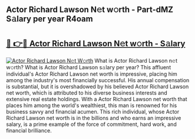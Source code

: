## Actor Richard Lawson N𝚎t w𝚘rth - Part-dMZ S𝚊lary per year R4oam

# <h2><a href="http://gc2eur.nevu.top/?p=Actor+Richard+Lawson">🔗 👉🔴 Actor Richard Lawson N𝚎t w𝚘rth - S𝚊lary</a></h2>

[![Actor Richard Lawson N𝚎t W𝚘rth](https://i.imgur.com/Oavwk0R.jpeg)](http://gc2eur.nevu.top/?p=Actor+Richard+Lawson)
What is Actor Richard Lawson n𝚎t w𝚘rth? What is Actor Richard Lawson s𝚊lary per year?
This affluent individual's Actor Richard Lawson net worth is impressive, placing him among the industry's most financially successful. His annual compensation is substantial, but it is overshadowed by his believed Actor Richard Lawson net worth, which is attributed to his diverse business interests and extensive real estate holdings. With a Actor Richard Lawson net worth that places him among the world's wealthiest, this man is renowned for his business savvy and financial acumen. This rich individual, whose Actor Richard Lawson net worth is in the billions and who earns an impressive salary, is a prime example of the force of commitment, hard work, and financial brilliance.
